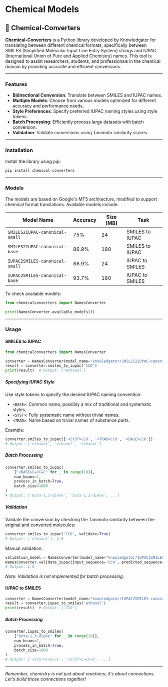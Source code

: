 # Chemical Models
## 🧪 Chemical-Converters

[**Chemical-Converters**](https://github.com/Knowledgator/chemical-converters) is a Python library developed by Knowledgator for translating between different chemical formats, specifically between SMILES (Simplified Molecular Input Line Entry System) strings and IUPAC (International Union of Pure and Applied Chemistry) names. This tool is designed to assist researchers, students, and professionals in the chemical domain by providing accurate and efficient conversions.

---

### Features

- **Bidirectional Conversion**: Translate between SMILES and IUPAC names.
- **Multiple Models**: Choose from various models optimized for different accuracy and performance needs.
- **Style Preferences**: Specify preferred IUPAC naming styles using style tokens.
- **Batch Processing**: Efficiently process large datasets with batch conversion.
- **Validation**: Validate conversions using Tanimoto similarity scores.

---

### Installation

Install the library using pip:

```bash
pip install chemical-converters
```

---

### Models

The models are based on Google's MT5 architecture, modified to support chemical format translations. Available models include:

| Model Name                              | Accuracy | Size (MB) | Task             |
|-----------------------------------------|----------|-----------|------------------|
| `SMILES2IUPAC-canonical-small`          | 75%      | 24        | SMILES to IUPAC  |
| `SMILES2IUPAC-canonical-base`           | 86.9%    | 180       | SMILES to IUPAC  |
| `IUPAC2SMILES-canonical-small`          | 88.9%    | 24        | IUPAC to SMILES  |
| `IUPAC2SMILES-canonical-base`           | 93.7%    | 180       | IUPAC to SMILES  |

To check available models:

```python
from chemicalconverters import NamesConverter

print(NamesConverter.available_models())
```

---

### Usage

#### SMILES to IUPAC

```python
from chemicalconverters import NamesConverter

converter = NamesConverter(model_name="knowledgator/SMILES2IUPAC-canonical-base")
result = converter.smiles_to_iupac('CCO')
print(result)  # Output: ['ethanol']
```

##### Specifying IUPAC Style

Use style tokens to specify the desired IUPAC naming convention:

- `<BASE>`: Common name, possibly a mix of traditional and systematic styles.
- `<SYST>`: Fully systematic name without trivial names.
- `<TRAD>`: Name based on trivial names of substance parts.

Example:

```python
converter.smiles_to_iupac(['<SYST>CCO', '<TRAD>CCO', '<BASE>CCO'])
# Output: ['ethanol', 'ethanol', 'ethanol']
```

##### Batch Processing

```python
converter.smiles_to_iupac(
    ["<BASE>C=CC=C" for _ in range(10)],
    num_beams=1,
    process_in_batch=True,
    batch_size=1000
)
# Output: ['buta-1,3-diene', 'buta-1,3-diene', ...]
```

##### Validation

Validate the conversion by checking the Tanimoto similarity between the original and converted molecules:

```python
converter.smiles_to_iupac('CCO', validate=True)
# Output: ['ethanol'], 1.0
```

Manual validation:

```python
validation_model = NamesConverter(model_name="knowledgator/IUPAC2SMILES-canonical-base")
NamesConverter.validate_iupac(input_sequence='CCO', predicted_sequence='ethanol', validation_model=validation_model)
# Output: 1.0
```

*Note: Validation is not implemented for batch processing.*

#### IUPAC to SMILES

```python
converter = NamesConverter(model_name="knowledgator/IUPAC2SMILES-canonical-base")
result = converter.iupac_to_smiles('ethanol')
print(result)  # Output: ['CCO']
```

##### Batch Processing

```python
converter.iupac_to_smiles(
    ["buta-1,3-diene" for _ in range(10)],
    num_beams=1,
    process_in_batch=True,
    batch_size=1000
)
# Output: ['<SYST>C=CC=C', '<SYST>C=CC=C', ...]
```

---

*Remember, chemistry is not just about reactions; it's about connections. Let's build those connections together!*

